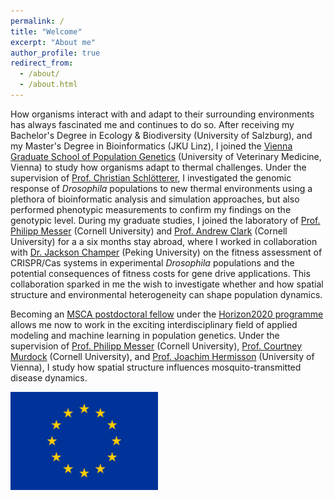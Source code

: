 ```yaml
---
permalink: /
title: "Welcome"
excerpt: "About me"
author_profile: true
redirect_from: 
  - /about/
  - /about.html
---
```


How organisms interact with and adapt to their surrounding environments has always fascinated me and continues to do so. After receiving my Bachelor's Degree in Ecology & Biodiversity (University of Salzburg), and my Master's Degree in Bioinformatics (JKU Linz), I joined the [Vienna Graduate School of Population Genetics](https://www.popgen-vienna.at/) (University of Veterinary Medicine, Vienna) to study how organisms adapt to thermal challenges. Under the supervision of [Prof. Christian Schlötterer](https://www.vetmeduni.ac.at/en/population-genetics/research/schloetterer-lab/group-leader), I investigated the genomic response of *Drosophila* populations to new thermal environments using a plethora of bioinformatic analysis and simulation approaches, but also performed phenotypic measurements to confirm my findings on the genotypic level. During my graduate studies, I joined the laboratory of [Prof. Philipp Messer](https://messerlab.org/) (Cornell University) and [Prof. Andrew Clark](https://blogs.cornell.edu/andyclarklab/) (Cornell University) for a a six months stay abroad, where I worked in collaboration with [Dr. Jackson Champer](https://jchamper.github.io/) (Peking University) on the fitness assessment of CRISPR/Cas systems in experimental *Drosophila* populations and the potential consequences of fitness costs for gene drive applications. This collaboration sparked in me the wish to investigate whether and how spatial structure and environmental heterogeneity can shape population dynamics. 

Becoming an [MSCA postdoctoral fellow](https://marie-sklodowska-curie-actions.ec.europa.eu/actions/postdoctoral-fellowships) under the [Horizon2020 programme](https://research-and-innovation.ec.europa.eu/funding/funding-opportunities/funding-programmes-and-open-calls/horizon-2020_en) allows me now to work in the exciting interdisciplinary field of applied modeling and machine learning in population genetics. Under the supervision of [Prof. Philipp Messer](https://messerlab.org/) (Cornell University), [Prof. Courtney Murdock](https://www.themurdocklab.com/) (Cornell University), and [Prof. Joachim Hermisson](https://www.mabs.at/hermisson/index.html) (University of Vienna), I study how spatial structure influences mosquito-transmitted disease dynamics. 

<img src="../images/EUflag.jpg" alt="European flag" style="height: 157px; width:236px;"/>
